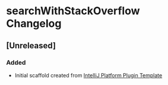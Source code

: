 <!-- Keep a Changelog guide -> https://keepachangelog.com -->

# searchWithStackOverflow Changelog

## [Unreleased]
### Added
- Initial scaffold created from [IntelliJ Platform Plugin Template](https://github.com/JetBrains/intellij-platform-plugin-template)
